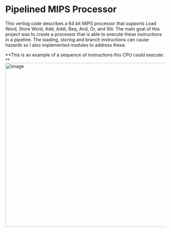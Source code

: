 # Pipelined MIPS Processor
 
This verilog code describes a 64 bit MIPS processor that supports Load Word, Store Word, Add, Addi, Beq, And, Or, and Slti. The main goal of this project was to create a processor that is able to execute these instructions in a pipeline. The loading, storing and branch instructions can cause hazards so I also implemented modules to address these. 

**This is an example of a sequence of instructions this CPU could execute:
**<img width="517" alt="image" src="https://github.com/arn477/Pipelined-MIPS-Processor/assets/75505943/0f6f03c6-dd8f-4fb5-be3b-b310eb83b817">
